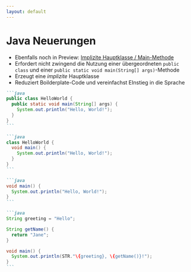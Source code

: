 ```yaml
---
layout: default
---
```


<Footer
    text="🎁 Objektorientierte Programmierung"
/>

# Java Neuerungen <SubHeading text="Implicit Main"/>

<div class="grid grid-cols-12 gap-6">
<div class="col-span-5">

- Ebenfalls noch in Preview: [Implizite Hauptklasse / Main-Methode](https://docs.oracle.com/en/java/javase/22/language/implicitly-declared-classes-and-instance-main-methods.html#GUID-35544A22-61AB-4928-99BB-A9DD1CA062FF)
- Erfordert nicht zwingend die Nutzung einer übergeordneten `public class` und einer `public static void main(String[] args)`-Methode
- Erzeugt eine _implizite_ Hauptklasse
- Reduziert Boilderplate-Code und vereinfachst EInstieg in die Sprache

</div>
<div class="col-span-7">

````md magic-move
```java
public class HelloWorld {
  public static void main(String[] args) {
    System.out.println("Hello, World!");
  }
}
```

```java
class HelloWorld {
  void main() {
    System.out.println("Hello, World!");
  }
}
```

```java
void main() {
  System.out.println("Hello, World!");
}
```

```java
String greeting = "Hello";

String getName() {
  return "Jane";
}

void main() {
  System.out.println(STR."\{greeting}, \{getName()}!");
}
```
````

</div>
</div>

<PageNumber/>
